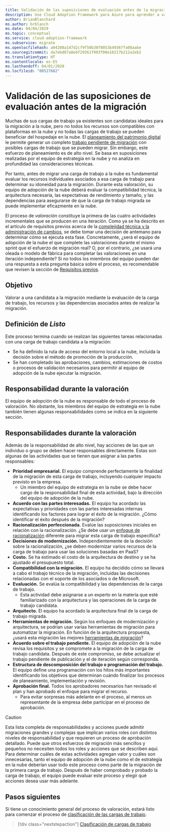 ```yaml
---
title: Validación de las suposiciones de evaluación antes de la migración
description: Use Cloud Adoption Framework para Azure para aprender a validar suposiciones de valoración antes de comenzar la migración a la nube.
author: BrianBlanchard
ms.author: brblanch
ms.date: 04/04/2019
ms.topic: conceptual
ms.service: cloud-adoption-framework
ms.subservice: migrate
ms.openlocfilehash: a04208a147d2cf9f50b30f8053b49367fa08aabe
ms.sourcegitcommit: da7ebd67a0ebf29361f093f00e10217b212a2eb2
ms.translationtype: HT
ms.contentlocale: es-ES
ms.lasthandoff: 04/01/2020
ms.locfileid: "80527682"
---
```

# <a name="validate-assessment-assumptions-before-migration"></a>Validación de las suposiciones de evaluación antes de la migración

Muchas de sus cargas de trabajo ya existentes son candidatas ideales para la migración a la nube, pero no todos los recursos son compatibles con plataformas en la nube y no todas las cargas de trabajo se pueden beneficiar del hospedaje en la nube. El [planeamiento del patrimonio digital](../../../digital-estate/index.md) le permite generar un completo [trabajo pendiente de migración](../prerequisites/technical-complexity.md#migration-backlog-aligning-business-priorities-and-timing) con posibles cargas de trabajo que se pueden migrar. Sin embargo, este esfuerzo de planeamiento es de alto nivel. Se basa en suposiciones realizadas por el equipo de estrategia en la nube y no analiza en profundidad las consideraciones técnicas.

Por tanto, antes de migrar una carga de trabajo a la nube es fundamental evaluar los recursos individuales asociados a esa carga de trabajo para determinar su idoneidad para la migración. Durante esta valoración, su equipo de adopción de la nube deberá evaluar la compatibilidad técnica, la arquitectura necesaria, las expectativas de rendimiento y tamaño, y las dependencias para asegurarse de que la carga de trabajo migrada se puede implementar eficazmente en la nube.

El proceso de *valoración* constituye la primera de las cuatro actividades incrementales que se producen en una iteración. Como ya se ha descrito en el artículo de requisitos previos acerca de la [complejidad técnica y la administración de cambios](../prerequisites/technical-complexity.md), se debe tomar una decisión de antemano para determinar cómo se ejecuta esta fase. Concretamente, ¿será el equipo de adopción de la nube el que complete las valoraciones durante el mismo sprint que el esfuerzo de migración real? O, por el contrario, ¿se usará una oleada o modelo de fábrica para completar las valoraciones en una iteración independiente? Si no todos los miembros del equipo pueden dar una respuesta a esta pregunta básica sobre el proceso, es recomendable que revisen la sección de [Requisitos previos](../prerequisites/index.md).

## <a name="objective"></a>Objetivo

Valorar a una candidata a la migración mediante la evaluación de la carga de trabajo, los recursos y las dependencias asociados antes de realizar la migración.

## <a name="definition-of-done"></a>Definición de *Listo*

Este proceso termina cuando se realizan las siguientes tareas relacionadas con una carga de trabajo candidata a la migración:

- Se ha definido la ruta de acceso del entorno local a la nube, incluida la decisión sobre el método de promoción de la producción.
- Se han completado las aprobaciones, cambios, estimaciones de costos o procesos de validación necesarios para permitir al equipo de adopción de la nube ejecutar la migración.

## <a name="accountability-during-assessment"></a>Responsabilidad durante la valoración

El equipo de adopción de la nube es responsable de todo el proceso de valoración. No obstante, los miembros del equipo de estrategia en la nube también tienen algunas responsabilidades como se indica en la siguiente sección.

## <a name="responsibilities-during-assessment"></a>Responsabilidades durante la valoración

Además de la responsabilidad de alto nivel, hay acciones de las que un individuo o grupo se deben hacer responsables directamente. Estas son algunas de las actividades que se tienen que asignar a las partes responsables:

- **Prioridad empresarial.** El equipo comprende perfectamente la finalidad de la migración de esta carga de trabajo, incluyendo cualquier impacto previsto en la empresa.
  - Un miembro del equipo de estrategia en la nube se debe hacer cargo de la responsabilidad final de esta actividad, bajo la dirección del equipo de adopción de la nube.
- **Acuerdo con las partes interesadas.** El equipo ha acordado las expectativas y prioridades con las partes interesadas internas identificando los factores para lograr el éxito de la migración. ¿Cómo identificar el éxito después de la migración?
- **Racionalización perfeccionada.** Evalúe las suposiciones iniciales en relación con la racionalización. ¿Se debe usar un [enfoque de racionalización](../../../digital-estate/rationalize.md) diferente para migrar esta carga de trabajo específica?
- **Decisiones de modernización.** Independientemente de la decisión sobre la racionalización, ¿se deben modernizar varios recursos de la carga de trabajo para usar las soluciones basadas en PaaS?
- **Costo.** Se ha estimado el costo de la arquitectura de destino y se ha ajustado el presupuesto total.
- **Compatibilidad con la migración.** El equipo ha decidido cómo se llevará a cabo el trabajo técnico de la migración, incluidas las decisiones relacionadas con el soporte de los asociados o de Microsoft.
- **Evaluación.** Se evalúa la compatibilidad y las dependencias de la carga de trabajo.
  - Esta actividad debe asignarse a un experto en la materia que esté familiarizado con la arquitectura y las operaciones de la carga de trabajo candidata.
- **Arquitecto.** El equipo ha acordado la arquitectura final de la carga de trabajo migrada.
- **Herramientas de migración.** Según los enfoques de modernización y arquitectura, se podrían usar varias herramientas de migración para automatizar la migración. En función de la arquitectura propuesta, ¿usará esta migración las mejores [herramientas de migración](../../../decision-guides/migrate-decision-guide/index.md)?
- **Acuerdo sobre el trabajo pendiente.** El equipo de adopción de la nube revisa los requisitos y se compromete a la migración de la carga de trabajo candidata. Después de este compromiso, se debe actualizar el trabajo pendiente de publicación y el de iteración según corresponda.
- **Estructura de descomposición del trabajo o programación del trabajo.** El equipo define una programación con los hitos más importantes identificando los objetivos que determinan cuándo finalizar los procesos de planeamiento, implementación y revisión.
- **Aprobación final.** Todos los aprobadores necesarios han revisado el plan y han aprobado el enfoque para migrar el recurso.
  - Para evitar sorpresas más adelante en el proceso, al menos un representante de la empresa debe participar en el proceso de aprobación.

> [!CAUTION]
> Esta lista completa de responsabilidades y acciones puede admitir migraciones grandes y complejas que implican varios roles con distintos niveles de responsabilidad y que requieren un proceso de aprobación detallado. Puede que otros esfuerzos de migración más sencillos y pequeños no necesiten todos los roles y acciones que se describen aquí. Para determinar cuáles de estas actividades agregan valor y cuáles son innecesarias, tanto el equipo de adopción de la nube como el de estrategia en la nube deberían usar todo este proceso como parte de la migración de la primera carga de trabajo. Después de haber comprobado y probado la carga de trabajo, el equipo puede evaluar este proceso y elegir qué acciones desea usar más adelante.

## <a name="next-steps"></a>Pasos siguientes

Si tiene un conocimiento general del proceso de valoración, estará listo para comenzar el proceso de [clasificación de las cargas de trabajo](./classify.md).

> [!div class="nextstepaction"]
> [Clasificación de cargas de trabajo](./classify.md)
